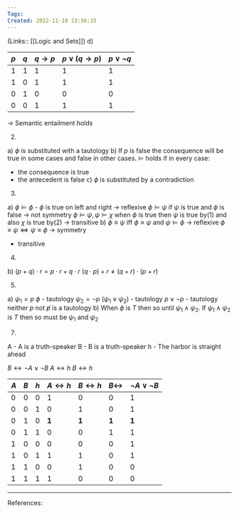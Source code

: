 ```yaml
---
Tags: 
Created: 2022-11-10 23:56:25
---
```

(Links:: [[Logic and Sets]])
d)

| $p$ | $q$ | $q\to p$ | $p \lor (q\to p)$ | $p \lor \lnot q$ |
| --- | --- | -------- | ----------------- | ---------------- |
| 1   | 1   | 1        | 1                 | 1                |
| 1   | 0   | 1        | 1                 | 1                |
| 0   | 1   | 0        | 0                 | 0                |
| 0   | 0   | 1        | 1                 | 1                |
-> Semantic entailment holds

2.
a) $\phi$ is substituted with a tautology
b) If $p$ is false the consequence will be true in some cases and false in other cases.
$\vDash$ holds if in every case:
- the consequence is true
- the antecedent is false
c) $\phi$ is substituted by a contradiction

3.
a)
$\phi \vDash \phi$ - $\phi$ is true on left and right -> reflexive
$\phi \vDash \psi$ if $\psi$ is true and $\phi$ is false -> not symmetry
$\phi \vDash \psi , \psi \vDash \chi$ when $\phi$ is true then $\psi$ is true by(1) and also $\chi$ is true by(2) -> transitive
b)
$\phi \equiv \psi$ iff $\phi \equiv \psi$ and $\psi \vDash \phi$ -> reflexive
$\phi \equiv \psi \Longleftrightarrow \psi \equiv \phi$ -> symmetry
- transitive

4.
b) $(p+q)\cdot r= p \cdot r + q \cdot r$
$(q\cdot p) + r \neq (q+r)\cdot (p+r)$

5.
a) $\psi_1 = p$ $\phi$ - tautology
$\psi_2 = \lnot p$ $(\psi_1 \lor \psi_2)$ - tautology
$p \lor \lnot p$ - tautology
neither $p$ not $\not p$ is a tautology
b) When $\phi$ is $T$ then so until $\psi_1 \land \psi_2$. If $\psi_1 \land \psi_2$ is $T$ then so must be $\psi_1$ and $\psi_2$

7.
A - A is a truth-speaker
B - B is a truth-speaker
h - The harbor is straight ahead

$B \longleftrightarrow \lnot A \lor \lnot B$
$A \longleftrightarrow h$
$B \longleftrightarrow h$

| $A$ | $B$ | $h$ | $A \longleftrightarrow h$ | $B \longleftrightarrow h$ | $B \longleftrightarrow$ | $\lnot A \lor \lnot B$ |
| --- | --- | --- | ------------------------- | ------------------------- | ---------------------- | --------------------- |
| 0   | 0   | 0   | 1                         | 0                         | 0                      | 1                     |
| 0   | 0   | 1   | 0                         | 1                         | 0                      | 1                     |
| 0   | 1   | 0   | **1**                     | **1**                     | **1**                  | **1**                 |
| 0   | 1   | 1   | 0                         | 0                         | 1                      | 1                     |
| 1   | 0   | 0   | 0                         | 0                         | 0                      | 1                     |
| 1   | 0   | 1   | 1                         | 1                         | 0                      | 1                     |
| 1   | 1   | 0   | 0                         | 1                         | 0                      | 0                     |
| 1   | 1   | 1   | 1                         | 0                         | 0                      | 0                     |

---
References: